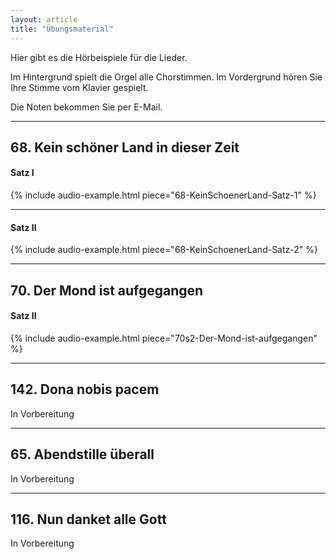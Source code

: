 ```yaml
---
layout: article
title: "Übungsmaterial"
---
```


Hier gibt es die Hörbeispiele für die Lieder. 

Im Hintergrund spielt die Orgel alle Chorstimmen.
Im Vordergrund hören Sie Ihre Stimme vom Klavier gespielt.

Die Noten bekommen Sie per E-Mail.

---
## 68. Kein schöner Land in dieser Zeit

#### Satz I
{% include audio-example.html piece="68-KeinSchoenerLand-Satz-1" %}

---
#### Satz II
{% include audio-example.html piece="68-KeinSchoenerLand-Satz-2" %}

---
## 70. Der Mond ist aufgegangen 
#### Satz II

{% include audio-example.html piece="70s2-Der-Mond-ist-aufgegangen" %}

---
## 142. Dona nobis pacem

<p>In Vorbereitung</p>

---
## 65. Abendstille überall

<p>In Vorbereitung</p>

---
## 116. Nun danket alle Gott

<p>In Vorbereitung</p>

